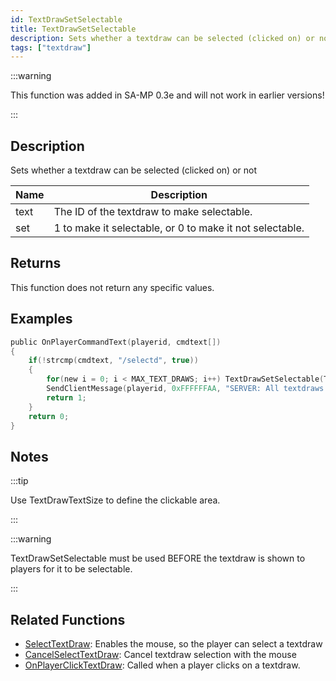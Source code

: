 ```yaml
---
id: TextDrawSetSelectable
title: TextDrawSetSelectable
description: Sets whether a textdraw can be selected (clicked on) or not.
tags: ["textdraw"]
---
```


:::warning

This function was added in SA-MP 0.3e and will not work in earlier versions!

:::

## Description

Sets whether a textdraw can be selected (clicked on) or not

| Name | Description                                              |
| ---- | -------------------------------------------------------- |
| text | The ID of the textdraw to make selectable.               |
| set  | 1 to make it selectable, or 0 to make it not selectable. |

## Returns

This function does not return any specific values.

## Examples

```c
public OnPlayerCommandText(playerid, cmdtext[])
{
    if(!strcmp(cmdtext, "/selectd", true))
    {
        for(new i = 0; i < MAX_TEXT_DRAWS; i++) TextDrawSetSelectable(Text:i, 1);
        SendClientMessage(playerid, 0xFFFFFFAA, "SERVER: All textdraws can be selected now!");
        return 1;
    }
    return 0;
}
```

## Notes

:::tip

Use TextDrawTextSize to define the clickable area.

:::

:::warning

TextDrawSetSelectable must be used BEFORE the textdraw is shown to players for it to be selectable.

:::

## Related Functions

- [SelectTextDraw](../functions/SelectTextDraw.md): Enables the mouse, so the player can select a textdraw
- [CancelSelectTextDraw](../functions/CancelSelectTextDraw.md): Cancel textdraw selection with the mouse
- [OnPlayerClickTextDraw](../callbacks/OnPlayerClickTextDraw.md): Called when a player clicks on a textdraw.
